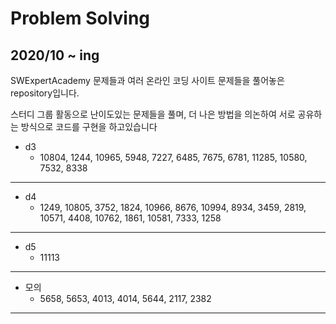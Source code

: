 
# Problem Solving

## 2020/10 ~ ing

SWExpertAcademy 문제들과 여러 온라인 코딩 사이트 문제들을 풀어놓은 repository입니다.

스터디 그룹 활동으로 난이도있는 문제들을 풀며, 더 나은 방법을 의논하여 서로 공유하는 방식으로 코드를 구현을 하고있습니다

+ d3
  + 10804, 1244, 10965, 5948, 7227, 6485, 7675, 6781, 11285, 10580, 7532, 8338
----------------------
+ d4
  + 1249, 10805, 3752, 1824, 10966, 8676, 10994, 8934, 3459, 2819, 10571, 4408, 10762, 1861, 10581, 7333, 1258
----------------------
+ d5
  + 11113
----------------------
+ 모의
  + 5658, 5653, 4013, 4014, 5644, 2117, 2382
----------------------
